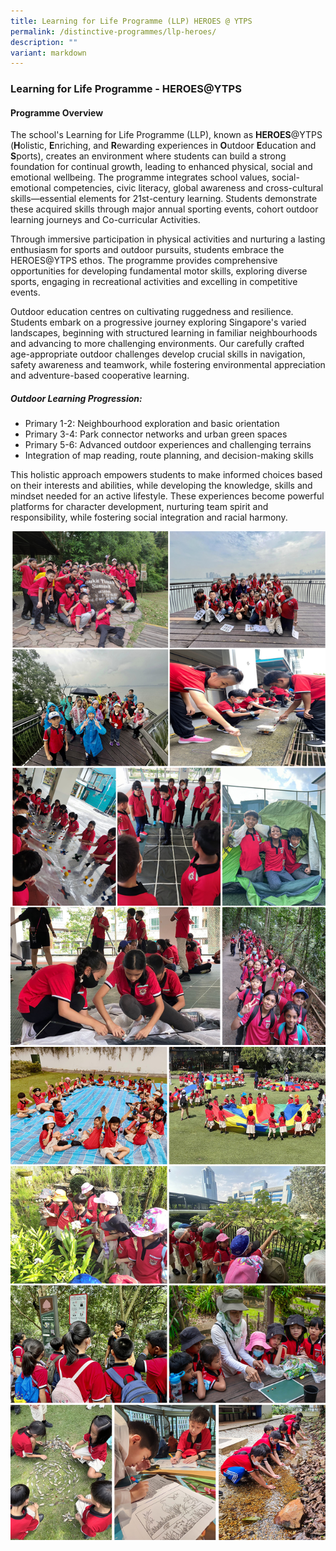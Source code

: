```yaml
---
title: Learning for Life Programme (LLP) HEROES @ YTPS
permalink: /distinctive-programmes/llp-heroes/
description: ""
variant: markdown
---
```

### Learning for Life Programme - HEROES@YTPS

#### Programme Overview

The school's Learning for Life Programme (LLP), known as **HEROES**@YTPS (**H**olistic, **E**nriching, and **R**ewarding experiences in **O**utdoor **E**ducation and **S**ports), creates an environment where students can build a strong foundation for continual growth, leading to enhanced physical, social and emotional wellbeing. The programme integrates school values, social-emotional competencies, civic literacy, global awareness and cross-cultural skills—essential elements for 21st-century learning. Students demonstrate these acquired skills through major annual sporting events, cohort outdoor learning journeys and Co-curricular Activities. 

Through immersive participation in physical activities and nurturing a lasting enthusiasm for sports and outdoor pursuits, students embrace the HEROES@YTPS ethos. The programme provides comprehensive opportunities for developing fundamental motor skills, exploring diverse sports, engaging in recreational activities and excelling in competitive events. 

Outdoor education centres on cultivating ruggedness and resilience. Students embark on a progressive journey exploring Singapore's varied landscapes, beginning with structured learning in familiar neighbourhoods and advancing to more challenging environments. Our carefully crafted age-appropriate outdoor challenges develop crucial skills in navigation, safety awareness and teamwork, while fostering environmental appreciation and adventure-based cooperative learning.

##### Outdoor Learning Progression: 
* Primary 1-2: Neighbourhood exploration and basic orientation 
* Primary 3-4: Park connector networks and urban green spaces 
* Primary 5-6: Advanced outdoor experiences and challenging terrains 
* Integration of map reading, route planning, and decision-making skills 

This holistic approach empowers students to make informed choices based on their interests and abilities, while developing the knowledge, skills and mindset needed for an active lifestyle. These experiences become powerful platforms for character development, nurturing team spirit and responsibility, while fostering social integration and racial harmony.

![](/images/2025/LLP1.jpg)
![](/images/2025/LLP2.jpg)